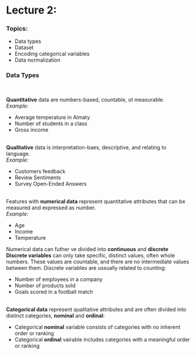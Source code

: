 <h1>Lecture 2:</h1>

<h3>Topics:</h3>
<ul>
  <li>Data types</li>
  <li>Dataset</li>
  <li>Encoding categorical variables</li>
  <li>Data normalization</li>
</ul>



<h3>Data Types</h3>

<br>

<b>Quantitative</b> data are numbers-based, countable, ot measurable.
<br><i>Example:</i>
<ul>
  <li>Average temperature in Almaty</li>
  <li>Number of students in a class</li>
  <li>Gross income</li>
</ul>
<br>
<b>Qualitative</b> data is interpretation-baes, descriptive, and relating to language.
<br><i>Example:</i>
<ul>
  <li>Customers feedback</li>
  <li>Review Sentiments</li>
  <li>Survey Open-Ended Answers</li>
</ul>
<br>
Features with <b>numerical data</b> represent quantitative attributes that can be measured and expressed as number.
<br></b><i>Example:</i>
<ul>
  <li>Age</li>
  <li>Income</li>
  <li>Temperature</li>
</ul>
Numerical data can futher ve divided into <b>continuous</b> and <b>discrete</b>
<br><b>Discrete variables</b> can only take specific, distinct values, often whole numbers. These values are countable, and there are no intermediate values between them. Discrete variables are ussually related to counting:
<ul>
  <li>Number of employees in a company</li>
  <li>Number of products sold</li>
  <li>Goals scored in a football match</li>
</ul>
<br>
<b>Categorical data</b> represent qualitative attributes and are often divided into distinct categories, <b>nominal</b> and <b>ordinal</b>:
<ul>
  <li>Categorical <b>nominal</b> variable consists of categories with no inherent order or ranking</li>
  <li>Categorical <b>ordinal</b> vairable includes categories with a meaningful order or ranking</li>
</ul>
